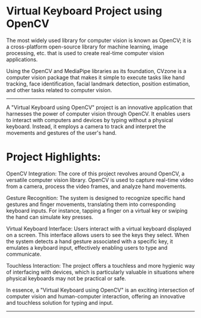 # Virtual Keyboard Project using OpenCV

The most widely used library for computer vision is known as OpenCV; it is a cross-platform open-source library for machine learning, image processing, etc. that is used to create real-time computer vision applications.

Using the OpenCV and MediaPipe libraries as its foundation, CVzone is a computer vision package that makes it simple to execute tasks like hand tracking, face identification, facial landmark detection, position estimation, and other tasks related to computer vision.

---

A "Virtual Keyboard using OpenCV" project is an innovative application that harnesses the power of computer vision through OpenCV. It enables users to interact with computers and devices by typing without a physical keyboard. Instead, it employs a camera to track and interpret the movements and gestures of the user's hand.

# Project Highlights:

OpenCV Integration: The core of this project revolves around OpenCV, a versatile computer vision library. OpenCV is used to capture real-time video from a camera, process the video frames, and analyze hand movements.

Gesture Recognition: The system is designed to recognize specific hand gestures and finger movements, translating them into corresponding keyboard inputs. For instance, tapping a finger on a virtual key or swiping the hand can simulate key presses.

Virtual Keyboard Interface: Users interact with a virtual keyboard displayed on a screen. This interface allows users to see the keys they select. When the system detects a hand gesture associated with a specific key, it emulates a keyboard input, effectively enabling users to type and communicate.

Touchless Interaction: The project offers a touchless and more hygienic way of interfacing with devices, which is particularly valuable in situations where physical keyboards may not be practical or safe.

In essence, a "Virtual Keyboard using OpenCV" is an exciting intersection of computer vision and human-computer interaction, offering an innovative and touchless solution for typing and input.

---

